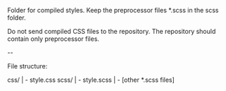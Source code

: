 Folder for compiled styles. Keep the preprocessor files *.scss in the scss folder.

Do not send compiled CSS files to the repository. The repository should contain only preprocessor files.

--

File structure:

css/
| - style.css
scss/
| - style.scss
| - [other *.scss files]
